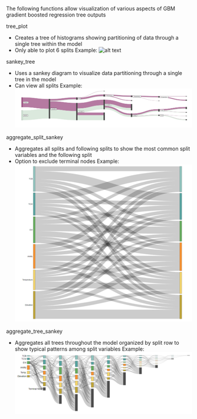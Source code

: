 The following functions allow visualization of various aspects of GBM gradient boosted regression tree outputs

tree_plot
- Creates a tree of histograms showing partitioning of data through a single tree within the model
- Only able to plot 6 splits
Example:
![alt text](Example_images/tree_plot.png)

sankey_tree
- Uses a sankey diagram to visualize data partitioning through a single tree in the model
- Can view all splits
Example:
![alt text](Example_images/sankey_tree.PNG)

aggregate_split_sankey
- Aggregates all splits and following splits to show the most common split variables and the following split
- Option to exclude terminal nodes 
Example:
![alt text](Example_images/aggregate_split_sankey.PNG)

aggregate_tree_sankey
- Aggregates all trees throughout the model organized by split row to show typical patterns among split variables
Example:
![alt text](Example_images/aggregate_tree_sankey.PNG)
